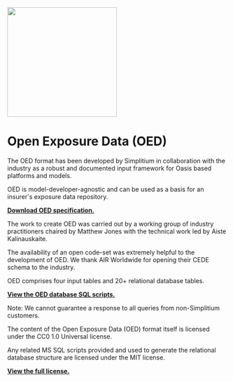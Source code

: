 <a href="https://www.simplitium.com/modex" target="_blank">
  <img src="https://www.simplitium.com/hubfs/logo/modex-by-simplitium.png?t=1538034253743" width=250></img>
</a>

# Open Exposure Data (OED)

The OED format has been developed by Simplitium in collaboration with the industry as a robust and documented input framework for Oasis based platforms and models.                
                
OED is model-developer-agnostic and can be used as a basis for an insurer's exposure data repository.

<a href="https://github.com/Simplitium/OED/archive/master.zip"><b>Download OED specification.</b></a>
                
The work to create OED was carried out by a working group of industry practitioners chaired by Matthew Jones with the technical work led by Aiste Kalinauskaite.               
                
The availability of an open code-set was extremely helpful to the development of OED. We thank AIR Worldwide for opening their CEDE schema to the industry.   
                
OED comprises four input tables and 20+ relational database tables. 

<b><a href="https://github.com/Simplitium/OED/tree/master/SQL%20Scripts">View the OED database SQL scripts.</a></b>
          
Note: We cannot guarantee a response to all queries from non-Simplitium customers.         
                
The content of the Open Exposure Data (OED) format itself is licensed under the CC0 1.0 Universal license.             
                
Any related MS SQL scripts provided and used to generate the relational database structure are licensed under the MIT license.        

<b><a href="https://github.com/Simplitium/OED/blob/master/LICENSE.md">View the full license.</a></b>
